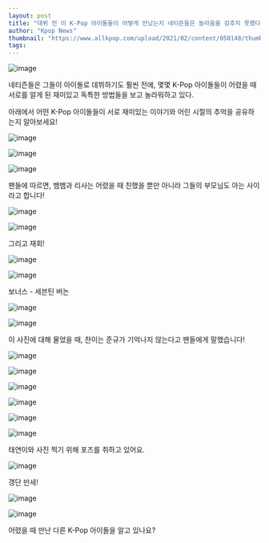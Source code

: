```yaml
---
layout: post
title: "데뷔 전 이 K-Pop 아이돌들이 어떻게 만났는지 네티즌들은 놀라움을 감추지 못했다."
author: "Kpop News"
thumbnail: "https://www.allkpop.com/upload/2021/02/content/050148/thumb/1612507719-20210204-kids.jpg"
tags: 
---
```



![image](https://www.allkpop.com/upload/2021/02/content/050148/1612507719-20210204-kids.jpg)

네티즌들은 그들이 아이돌로 데뷔하기도 훨씬 전에, 몇몇 K-Pop 아이돌들이 어렸을 때 서로를 알게 된 재미있고 독특한 방법들을 보고 놀라워하고 있다.

아래에서 어떤 K-Pop 아이돌들이 서로 재미있는 이야기와 어린 시절의 추억을 공유하는지 알아보세요!

![image](https://www.allkpop.com/upload/2021/02/content/050153/1612508007-1.png)

![image](https://www.allkpop.com/upload/2021/02/content/050153/1612508007-2.png)

![image](https://www.allkpop.com/upload/2021/02/content/050158/1612508332-11.jpg)

팬들에 따르면, 뱀뱀과 리사는 어렸을 때 친했을 뿐만 아니라 그들의 부모님도 아는 사이라고 합니다!

![image](https://www.allkpop.com/upload/2021/02/content/050158/1612508332-12.jpg)

![image](https://www.allkpop.com/upload/2021/02/content/050153/1612508007-3.png)

그리고 재회!

![image](https://www.allkpop.com/upload/2021/02/content/050153/1612508008-4.png)

![image](https://www.allkpop.com/upload/2021/02/content/050153/1612508009-5.png)

보너스 - 세븐틴 버논

![image](https://www.allkpop.com/upload/2021/02/content/050200/1612508435-14.png)

![image](https://www.allkpop.com/upload/2021/02/content/050153/1612508009-6.png)

이 사진에 대해 물었을 때, 찬이는 준규가 기억나지 않는다고 팬들에게 말했습니다!

![image](https://www.allkpop.com/upload/2021/02/content/050204/1612508652-9.jpeg)

![image](https://www.allkpop.com/upload/2021/02/content/050205/1612508721-15.jpeg)

![image](https://www.allkpop.com/upload/2021/02/content/050206/1612508812-14.jpg)

![image](https://www.allkpop.com/upload/2021/02/content/050153/1612508010-7.png)

![image](https://www.allkpop.com/upload/2021/02/content/050153/1612508010-8.png)

![image](https://www.allkpop.com/upload/2021/02/content/050202/1612508578-13.png)

태연이와 사진 찍기 위해 포즈를 취하고 있어요.

![image](https://www.allkpop.com/upload/2021/02/content/050203/1612508589-10.jpg)

갱단 만세!

![image](https://www.allkpop.com/upload/2021/02/content/050212/1612509148-19.jpeg)

![image](https://www.allkpop.com/upload/2021/02/content/050212/1612509148-18.jpg)

어렸을 때 만난 다른 K-Pop 아이돌을 알고 있나요?